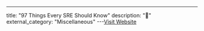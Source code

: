 ---
title: "97 Things Every SRE Should Know"
description: "📔"
external_category: "Miscellaneous"
---[Visit Website](https://amzn.to/4hPCktG)

